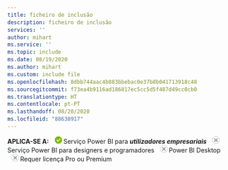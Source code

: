 ```yaml
---
title: ficheiro de inclusão
description: ficheiro de inclusão
services: ''
author: mihart
ms.service: ''
ms.topic: include
ms.date: 08/19/2020
ms.author: mihart
ms.custom: include file
ms.openlocfilehash: 8dbb744aac4b883bbebac0e37b8b041713918c48
ms.sourcegitcommit: f73ea4b9116ad186817ec5cc5d5f487d49cc0cb0
ms.translationtype: HT
ms.contentlocale: pt-PT
ms.lasthandoff: 08/20/2020
ms.locfileid: "88638917"
---
```

<Token>**APLICA-SE A:** ![sim](media/yes.png)Serviço Power BI para ***utilizadores empresariais*** ![não](media/no.png)Serviço Power BI para designers e programadores ![não](media/no.png)Power BI Desktop ![não](media/no.png)Requer licença Pro ou Premium </Token>